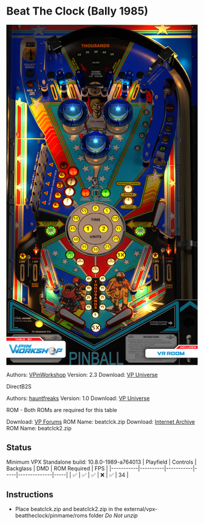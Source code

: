 # Beat The Clock (Bally 1985)

![Table Preview](../../images/vpx-beattheclock.png)

Authors: [VPinWorkshop](https://vpuniverse.com/profile/40692-vpinworkshop/)
Version: 2.3
Download: [VP Universe](https://vpuniverse.com/files/file/18072-beat-the-clock-bally-1985-vpw/)

DirectB2S

Authors: [hauntfreaks](https://vpuniverse.com/profile/5216-hauntfreaks/)
Version: 1.0
Download: [VP Universe](https://vpuniverse.com/files/file/18070-beat-the-clock-bally-1985-b2s/)

ROM - Both ROMs are required for this table

Download: [VP Forums](https://www.vpforums.org/index.php?app=downloads&showfile=249) ROM Name: beatclck.zip
Download: [Internet Archive](https://archive.org/download/mame-0.236-roms-split/MAME%200.236%20ROMs%20%28split%29/beatclck2.zip) ROM Name: beatclck2.zip


## Status 

Minimum VPX Standalone build: 10.8.0-1989-a764013
| Playfield | Controls | Backglass | DMD | ROM Required | FPS | 
|-----------|----------|-----------|-----|--------------|-----|
| :white_check_mark: | :white_check_mark: | :white_check_mark: | :x: | :white_check_mark: | 34 |

## Instructions

- Place beatclck.zip and beatclck2.zip in the external/vpx-beattheclock/pinmame/roms folder *Do Not unzip*

